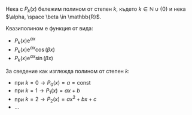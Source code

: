 Нека с $P_k(x)$ бележим полином от степен $k$, където $k \in \mathbb{N} \cup\lbrace 0\rbrace$ и нека $\alpha, \space \beta \in \mathbb{R}$.

Квазиполином е функция от вида:

* $P_k(x)\mathrm{e}^{\alpha x}$
* $P_k(x)\mathrm{e}^{\alpha x}\cos(\beta x)$
* $P_k(x)\mathrm{e}^{\alpha x}\sin(\beta x)$

За сведение как изглежда полином от степен $k$:

* при $k = 0 \rightarrow P_0(x) = а = \text{const}$
* при $k = 1 \rightarrow P_1(x) = ax + b$
* при $k = 2 \rightarrow P_2(x) = ax^2 + bx + c$
* $\dots$